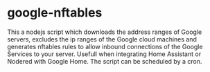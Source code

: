 # google-nftables

This a nodejs script which downloads the address ranges of Google servers, excludes the ip ranges of the Google cloud machines and generates nftables rules to allow inbound connections of the Google Services to your server.
Usefull when integrating Home Assistant or Nodered with Google Home.
The script can be scheduled by a cron.

